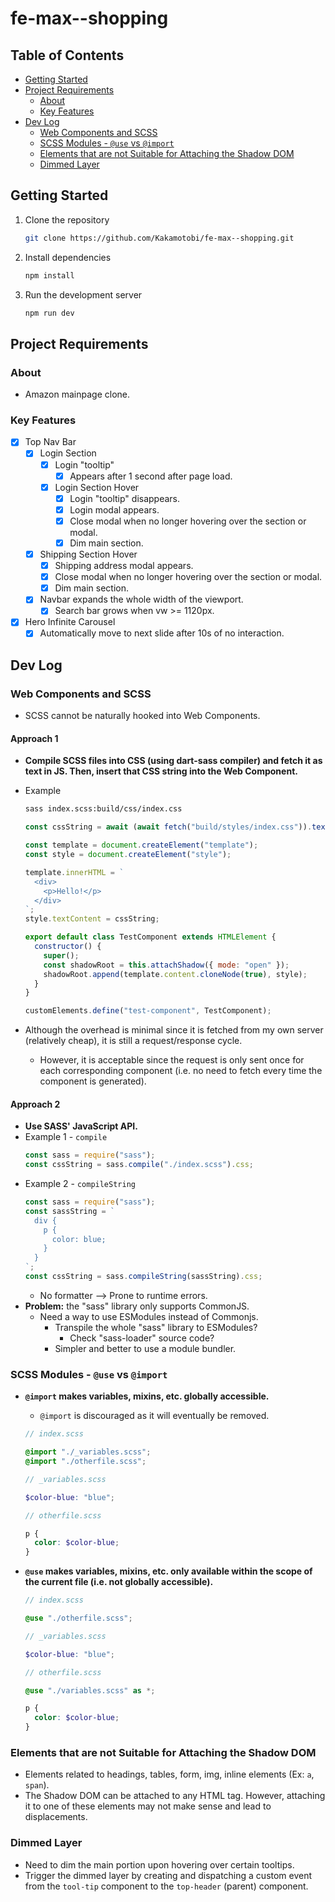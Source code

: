 # fe-max--shopping

## Table of Contents

- [Getting Started](#getting-started)
- [Project Requirements](#project-requirements)
  - [About](#about)
  - [Key Features](#key-features)
- [Dev Log](#dev-log)
  - [Web Components and SCSS](#web-components-and-scss)
  - [SCSS Modules - `@use` vs `@import`](#scss-modules---use-vs-import)
  - [Elements that are not Suitable for Attaching the Shadow DOM](#elements-that-are-not-suitable-for-attaching-the-shadow-dom)
  - [Dimmed Layer](#dimmed-layer)

## Getting Started

1. Clone the repository
   ```zsh
   git clone https://github.com/Kakamotobi/fe-max--shopping.git
   ```
2. Install dependencies
   ```zsh
   npm install
   ```
3. Run the development server
   ```zsh
   npm run dev
   ```

## Project Requirements

### About

- Amazon mainpage clone.

### Key Features

- [x] Top Nav Bar
  - [x] Login Section
    - [x] Login "tooltip"
      - [x] Appears after 1 second after page load.
    - [x] Login Section Hover
      - [x] Login "tooltip" disappears.
      - [x] Login modal appears.
      - [x] Close modal when no longer hovering over the section or modal.
      - [x] Dim main section.
  - [x] Shipping Section Hover
    - [x] Shipping address modal appears.
    - [x] Close modal when no longer hovering over the section or modal.
    - [x] Dim main section.
  - [x] Navbar expands the whole width of the viewport.
    - [x] Search bar grows when vw >= 1120px.
- [x] Hero Infinite Carousel
  - [x] Automatically move to next slide after 10s of no interaction.

## Dev Log

### Web Components and SCSS

- SCSS cannot be naturally hooked into Web Components.

#### Approach 1

- **Compile SCSS files into CSS (using dart-sass compiler) and fetch it as text in JS. Then, insert that CSS string into the Web Component.**
- Example

  ```zsh
  sass index.scss:build/css/index.css
  ```

  ```js
  const cssString = await (await fetch("build/styles/index.css")).text();

  const template = document.createElement("template");
  const style = document.createElement("style");

  template.innerHTML = `
    <div>
      <p>Hello!</p>
    </div>
  `;
  style.textContent = cssString;

  export default class TestComponent extends HTMLElement {
    constructor() {
      super();
      const shadowRoot = this.attachShadow({ mode: "open" });
      shadowRoot.append(template.content.cloneNode(true), style);
    }
  }

  customElements.define("test-component", TestComponent);
  ```

- Although the overhead is minimal since it is fetched from my own server (relatively cheap), it is still a request/response cycle.
  - However, it is acceptable since the request is only sent once for each corresponding component (i.e. no need to fetch every time the component is generated).

#### Approach 2

- **Use SASS' JavaScript API.**
- Example 1 - `compile`
  ```js
  const sass = require("sass");
  const cssString = sass.compile("./index.scss").css;
  ```
- Example 2 - `compileString`
  ```js
  const sass = require("sass");
  const sassString = `
    div {
      p {
        color: blue;
      }
    }
  `;
  const cssString = sass.compileString(sassString).css;
  ```
  - No formatter --> Prone to runtime errors.
- **Problem:** the "sass" library only supports CommonJS.
  - Need a way to use ESModules instead of Commonjs.
    - Transpile the whole "sass" library to ESModules?
      - Check "sass-loader" source code?
    - Simpler and better to use a module bundler.

### SCSS Modules - `@use` vs `@import`

- **`@import` makes variables, mixins, etc. globally accessible.**

  - `@import` is discouraged as it will eventually be removed.

  ```scss
  // index.scss

  @import "./_variables.scss";
  @import "./otherfile.scss";
  ```

  ```scss
  // _variables.scss

  $color-blue: "blue";
  ```

  ```scss
  // otherfile.scss

  p {
    color: $color-blue;
  }
  ```

- **`@use` makes variables, mixins, etc. only available within the scope of the current file (i.e. not globally accessible).**

  ```scss
  // index.scss

  @use "./otherfile.scss";
  ```

  ```scss
  // _variables.scss

  $color-blue: "blue";
  ```

  ```scss
  // otherfile.scss

  @use "./variables.scss" as *;

  p {
    color: $color-blue;
  }
  ```

### Elements that are not Suitable for Attaching the Shadow DOM

- Elements related to headings, tables, form, img, inline elements (Ex: `a`, `span`).
- The Shadow DOM can be attached to any HTML tag. However, attaching it to one of these elements may not make sense and lead to displacements.

### Dimmed Layer

- Need to dim the main portion upon hovering over certain tooltips.
- Trigger the dimmed layer by creating and dispatching a custom event from the `tool-tip` component to the `top-header` (parent) component.
